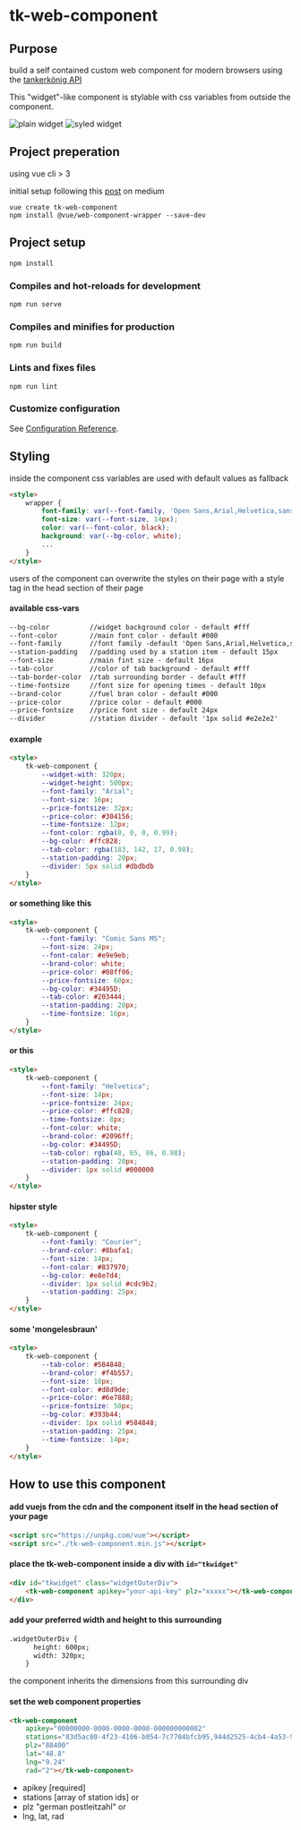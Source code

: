 # tk-web-component

[link text itself]: http://www.reddit.com

## Purpose
build a self contained custom web component for modern browsers using the [tankerkönig API](https://creativecommons.tankerkoenig.de/swagger/)

This "widget"-like component is stylable with css variables from outside the component.

 ![plain widget](images/ScreenShotPlain.png)  ![syled widget](images/Screenshot.png)  

## Project preperation

using vue cli > 3

initial setup following this [post](https://medium.com/@royprins/get-started-with-vue-web-components-593b3d5b3200) on medium


```
vue create tk-web-component
npm install @vue/web-component-wrapper --save-dev

```


## Project setup
```
npm install
```

### Compiles and hot-reloads for development
```
npm run serve
```

### Compiles and minifies for production
```
npm run build
```


### Lints and fixes files
```
npm run lint
```

### Customize configuration
See [Configuration Reference](https://cli.vuejs.org/config/).



## Styling
inside the component css variables are used with default values as fallback
```html
<style>
    wrapper {
        font-family: var(--font-family, 'Open Sans,Arial,Helvetica,sans-serif');
        font-size: var(--font-size, 14px);
        color: var(--font-color, black);
        background: var(--bg-color, white);
        ...
    }
</style>

```
users of the component can overwrite the styles on their page with a style tag in the head section of their page

#### available css-vars

```html
--bg-color          //widget background color - default #fff
--font-color        //main font color - default #000
--font-family       //font family -default 'Open Sans,Arial,Helvetica,sans-serif'
--station-padding   //padding used by a station item - default 15px
--font-size         //main fint size - default 16px
--tab-color         //color of tab background - default #fff
--tab-border-color  //tab surrounding border - default #fff
--time-fontsize     //font size for opening times - default 10px
--brand-color       //fuel bran color - default #000
--price-color       //price color - default #000
--price-fontsize    //price font size - default 24px
--divider           //station divider - default '1px solid #e2e2e2'
```


#### example

```html
<style>
    tk-web-component {
        --widget-with: 320px;
        --widget-height: 500px;
        --font-family: "Arial";
        --font-size: 16px;
        --price-fontsize: 32px;
        --price-color: #304156;
        --time-fontsize: 12px;
        --font-color: rgba(0, 0, 0, 0.99);
        --bg-color: #ffc828;
        --tab-color: rgba(183, 142, 17, 0.98);
        --station-padding: 20px;
        --divider: 5px solid #dbdbdb
    }
</style>
```

#### or something like this 
```html
<style>
    tk-web-component {
        --font-family: "Comic Sans MS";
        --font-size: 24px;
        --font-color: #e9e9eb;
        --brand-color: white;
        --price-color: #08ff06;
        --price-fontsize: 60px;
        --bg-color: #34495D;
        --tab-color: #203444;
        --station-padding: 20px;
        --time-fontsize: 16px;
    }
</style>
```

#### or this 
```html
<style>
    tk-web-component {
        --font-family: "Helvetica";
        --font-size: 14px;
        --price-fontsize: 24px;
        --price-color: #ffc828;
        --time-fontsize: 8px;
        --font-color: white;
        --brand-color: #2096ff;
        --bg-color: #34495D;
        --tab-color: rgba(48, 65, 86, 0.98);
        --station-padding: 20px;
        --divider: 1px solid #000000
    }
</style>
```
#### hipster style 
```html
<style>
    tk-web-component {
        --font-family: "Courier";
        --brand-color: #8bafa1;
        --font-size: 14px;
        --font-color: #837970;
        --bg-color: #e8e7d4;
        --divider: 1px solid #cdc9b2;
        --station-padding: 25px;
    }
</style>

```
#### some 'mongelesbraun'

```html
<style>
    tk-web-component {
        --tab-color: #584848;
        --brand-color: #f4b557;
        --font-size: 18px;
        --font-color: #d8d9de;
        --price-color: #6e7888;
        --price-fontsize: 50px;
        --bg-color: #393b44;
        --divider: 1px solid #584848;
        --station-padding: 25px;
        --time-fontsize: 14px;
    }
</style>
```



## How to use this component


#### add vuejs from the cdn and the component itself in the head section of your page
```html
<script src="https://unpkg.com/vue"></script>
<script src="./tk-web-component.min.js"></script>
```

#### place the tk-web-component inside a div with ``id="tkwidget"``

```html
<div id="tkwidget" class="widgetOuterDiv">
    <tk-web-component apikey="your-api-key" plz="xxxxx"></tk-web-component>
</div>
```
#### add your preferred width and height to this surrounding
```html
.widgetOuterDiv {
      height: 600px;
      width: 320px;
    }
```
the component inherits the dimensions from this surrounding div

#### set the web component properties
```html
<tk-web-component
    apikey="00000000-0000-0000-0000-000000000002"
    stations="83d5ac80-4f23-4106-b054-7c7704bfcb95,944d2525-4cb4-4a53-9cbe-d80f6a9bbd3a,8eb4ceb1-abbe-4ac1-b23a-77b890fa1d89,508b5f83-1d68-4695-9e4c-5bfeac7e13a9"
    plz="88400"
    lat="48.8"
    lng="9.24"
    rad="2"></tk-web-component>
```

* apikey [required]
* stations [array of station ids] or
* plz "german postleitzahl" or
* lng, lat, rad 